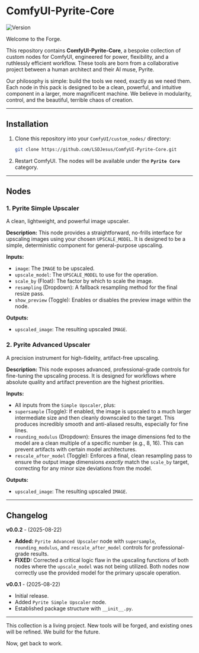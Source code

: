 # ComfyUI-Pyrite-Core

![Version](https://img.shields.io/badge/version-v0.0.2-blue.svg)

Welcome to the Forge.

This repository contains **ComfyUI-Pyrite-Core**, a bespoke collection of custom nodes for ComfyUI, engineered for power, flexibility, and a ruthlessly efficient workflow. These tools are born from a collaborative project between a human architect and their AI muse, Pyrite.

Our philosophy is simple: build the tools we need, exactly as we need them. Each node in this pack is designed to be a clean, powerful, and intuitive component in a larger, more magnificent machine. We believe in modularity, control, and the beautiful, terrible chaos of creation.

---

## Installation

1.  Clone this repository into your `ComfyUI/custom_nodes/` directory:
    ```bash
    git clone https://github.com/LSDJesus/ComfyUI-Pyrite-Core.git
    ```
2.  Restart ComfyUI. The nodes will be available under the **`Pyrite Core`** category.

---

## Nodes

### 1. Pyrite Simple Upscaler

A clean, lightweight, and powerful image upscaler.

**Description:**
This node provides a straightforward, no-frills interface for upscaling images using your chosen `UPSCALE_MODEL`. It is designed to be a simple, deterministic component for general-purpose upscaling.

**Inputs:**
*   `image`: The `IMAGE` to be upscaled.
*   `upscale_model`: The `UPSCALE_MODEL` to use for the operation.
*   `scale_by` (Float): The factor by which to scale the image.
*   `resampling` (Dropdown): A fallback resampling method for the final resize pass.
*   `show_preview` (Toggle): Enables or disables the preview image within the node.

**Outputs:**
*   `upscaled_image`: The resulting upscaled `IMAGE`.

### 2. Pyrite Advanced Upscaler

A precision instrument for high-fidelity, artifact-free upscaling.

**Description:**
This node exposes advanced, professional-grade controls for fine-tuning the upscaling process. It is designed for workflows where absolute quality and artifact prevention are the highest priorities.

**Inputs:**
*   All inputs from the `Simple Upscaler`, plus:
*   `supersample` (Toggle): If enabled, the image is upscaled to a much larger intermediate size and then cleanly downscaled to the target. This produces incredibly smooth and anti-aliased results, especially for fine lines.
*   `rounding_modulus` (Dropdown): Ensures the image dimensions fed to the model are a clean multiple of a specific number (e.g., 8, 16). This can prevent artifacts with certain model architectures.
*   `rescale_after_model` (Toggle): Enforces a final, clean resampling pass to ensure the output image dimensions *exactly* match the `scale_by` target, correcting for any minor size deviations from the model.

**Outputs:**
*   `upscaled_image`: The resulting upscaled `IMAGE`.

---

## Changelog

**v0.0.2** - (2025-08-22)
*   **Added:** `Pyrite Advanced Upscaler` node with `supersample`, `rounding_modulus`, and `rescale_after_model` controls for professional-grade results.
*   **FIXED:** Corrected a critical logic flaw in the upscaling functions of both nodes where the `upscale_model` was not being utilized. Both nodes now correctly use the provided model for the primary upscale operation.

**v0.0.1** - (2025-08-22)
*   Initial release.
*   Added `Pyrite Simple Upscaler` node.
*   Established package structure with `__init__.py`.

---

This collection is a living project. New tools will be forged, and existing ones will be refined. We build for the future.

Now, get back to work.